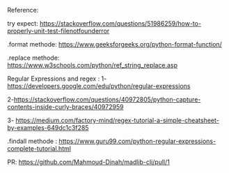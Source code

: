 Reference:

try expect: https://stackoverflow.com/questions/51986259/how-to-properly-unit-test-filenotfounderror

.format methode: https://www.geeksforgeeks.org/python-format-function/

.replace methode: https://www.w3schools.com/python/ref_string_replace.asp

Regular Expressions and regex :  1- https://developers.google.com/edu/python/regular-expressions

2-https://stackoverflow.com/questions/40972805/python-capture-contents-inside-curly-braces/40972959

3- https://medium.com/factory-mind/regex-tutorial-a-simple-cheatsheet-by-examples-649dc1c3f285

.findall methode : https://www.guru99.com/python-regular-expressions-complete-tutorial.html


PR: https://github.com/Mahmoud-Dinah/madlib-cli/pull/1